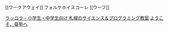 [[ワークアウェイ]]
フォルケホイスコーレ
[[ウーフ]]


[ラッコラ – 小学生・中学生向け 札幌のサイエンス＆プログラミング教室](https://laccolla.com/)
[ようこそ、葵塾へ](https://aoijuku.dankanoko.com/)